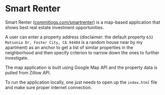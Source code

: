 # Smart Renter

Smart Renter ([commitlogs.com/smartrenter](https://commitlogs.com/smartrenter)) is a map-based application that shows best real estate
investment opportunities.

A user can enter a property address (disclaimer: the default property
`632 Matsonia Dr, Foster City, CA 94404` is a random house near by my
apartment) as an anchor to get a list of similar properties in the
neighborhood and then specify criterion to narrow down the ones to
further investigate.

The map application is built using Google Map API and the property
data is pulled from Zillow API.

To run the application locally, one just needs to open up the
`index.html` file and make sure proper internet connection.
